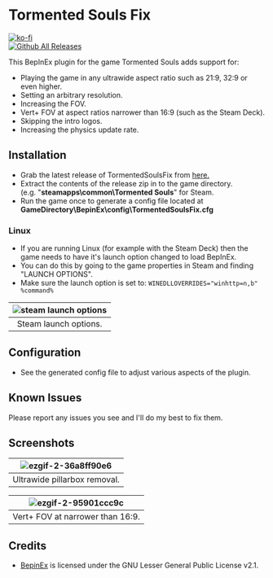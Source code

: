# Tormented Souls Fix
[![ko-fi](https://ko-fi.com/img/githubbutton_sm.svg)](https://ko-fi.com/W7W01UAI9)</br>
[![Github All Releases](https://img.shields.io/github/downloads/Lyall/TormentedSoulsFix/total.svg)](https://github.com/Lyall/TormentedSoulsFix/releases)

This BepInEx plugin for the game Tormented Souls adds support for:
- Playing the game in any ultrawide aspect ratio such as 21:9, 32:9 or even higher.
- Setting an arbitrary resolution.
- Increasing the FOV.
- Vert+ FOV at aspect ratios narrower than 16:9 (such as the Steam Deck).
- Skipping the intro logos.
- Increasing the physics update rate.

## Installation
- Grab the latest release of TormentedSoulsFix from [here.](https://github.com/Lyall/TormentedSoulsFix/releases)
- Extract the contents of the release zip in to the game directory.<br />(e.g. "**steamapps\common\Tormented Souls**" for Steam.
- Run the game once to generate a config file located at **GameDirectory\BepinEx\config\TormentedSoulsFix.cfg**

### Linux
- If you are running Linux (for example with the Steam Deck) then the game needs to have it's launch option changed to load BepInEx.
- You can do this by going to the game properties in Steam and finding "LAUNCH OPTIONS".
- Make sure the launch option is set to: ```WINEDLLOVERRIDES="winhttp=n,b" %command%```

| ![steam launch options](https://user-images.githubusercontent.com/695941/179568974-6697bfcf-b67d-441c-9707-88cd3c72a104.jpeg) |
|:--:|
| Steam launch options. |

## Configuration
- See the generated config file to adjust various aspects of the plugin.

## Known Issues
Please report any issues you see and I'll do my best to fix them.

## Screenshots
| ![ezgif-2-36a8ff90e6](https://user-images.githubusercontent.com/695941/183559690-e0c2dbbe-9c6e-4ab5-852a-fcd46723bf25.gif) |
|:--:|
| Ultrawide pillarbox removal. | 

| ![ezgif-2-95901ccc9c](https://user-images.githubusercontent.com/695941/183560702-573c9980-fb0c-4a01-99f0-0c95959e50ba.gif) |
|:--:|
| Vert+ FOV at narrower than 16:9. | 

## Credits
- [BepinEx](https://github.com/BepInEx/BepInEx) is licensed under the GNU Lesser General Public License v2.1.
